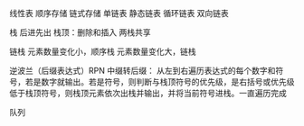 线性表
顺序存储    链式存储
                   单链表  静态链表  循环链表 双向链表
                   
栈 后进先出
栈顶：删除和插入
两栈共享

链栈
元素数量变化小，顺序栈
元素数量变化大，链栈

逆波兰（后缀表达式）RPN
中缀转后缀：
从左到右遍历表达式的每个数字和符号，若是数字就输出。若是符号，则判断与栈顶符号的优先级，是右括号或优先级低于栈顶符号，则栈顶元素依次出栈并输出，并将当前符号进栈。一直遍历完成

队列

